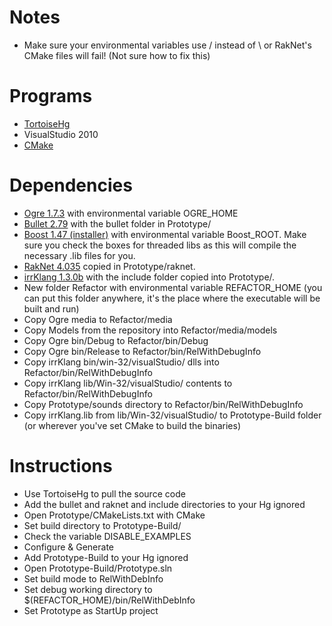 # Notes #
  * Make sure your environmental variables use / instead of \ or RakNet's CMake files will fail! (Not sure how to fix this)

# Programs #
  * [TortoiseHg](http://tortoisehg.bitbucket.org/download/index.html)
  * VisualStudio 2010
  * [CMake](http://www.cmake.org/files/v2.8/cmake-2.8.7-win32-x86.exe)

# Dependencies #
  * [Ogre 1.7.3](https://sourceforge.net/projects/ogre/files/ogre/1.7/OgreSDK_vc10_v1-7-3.exe/download) with environmental variable OGRE\_HOME
  * [Bullet 2.79](http://bullet.googlecode.com/files/bullet-2.79-rev2440.zip) with the bullet folder in Prototype/
  * [Boost 1.47 (installer)](http://boostpro.com/download/boost_1_47_setup.exe) with environmental variable Boost\_ROOT. Make sure you check the boxes for threaded libs as this will compile the necessary .lib files for you.
  * [RakNet 4.035](http://www.jenkinssoftware.com/raknet/downloads/RakNet_PC-4.035.zip) copied in Prototype/raknet.
  * [irrKlang 1.3.0b](http://www.ambiera.at/downloads/irrKlang-1.3.0b.zip) with the include folder copied into Prototype/.
  * New folder Refactor with environmental variable REFACTOR\_HOME (you can put this folder anywhere, it's the place where the executable will be built and run)
  * Copy Ogre media to Refactor/media
  * Copy Models from the repository into Refactor/media/models
  * Copy Ogre bin/Debug to Refactor/bin/Debug
  * Copy Ogre bin/Release to Refactor/bin/RelWithDebugInfo
  * Copy irrKlang bin/win-32/visualStudio/ dlls into Refactor/bin/RelWithDebugInfo
  * Copy irrKlang lib/Win-32/visualStudio/ contents to Refactor/bin/RelWithDebugInfo
  * Copy Prototype/sounds directory to Refactor/bin/RelWithDebugInfo
  * Copy irrKlang.lib from lib/Win-32/visualStudio/ to Prototype-Build folder (or wherever you've set CMake to build the binaries)

# Instructions #
  * Use TortoiseHg to pull the source code
  * Add the bullet and raknet and include directories to your Hg ignored
  * Open Prototype/CMakeLists.txt with CMake
  * Set build directory to Prototype-Build/
  * Check the variable DISABLE\_EXAMPLES
  * Configure & Generate
  * Add Prototype-Build to your Hg ignored
  * Open Prototype-Build/Prototype.sln
  * Set build mode to RelWithDebInfo
  * Set debug working directory to $(REFACTOR\_HOME)/bin/RelWithDebInfo
  * Set Prototype as StartUp project